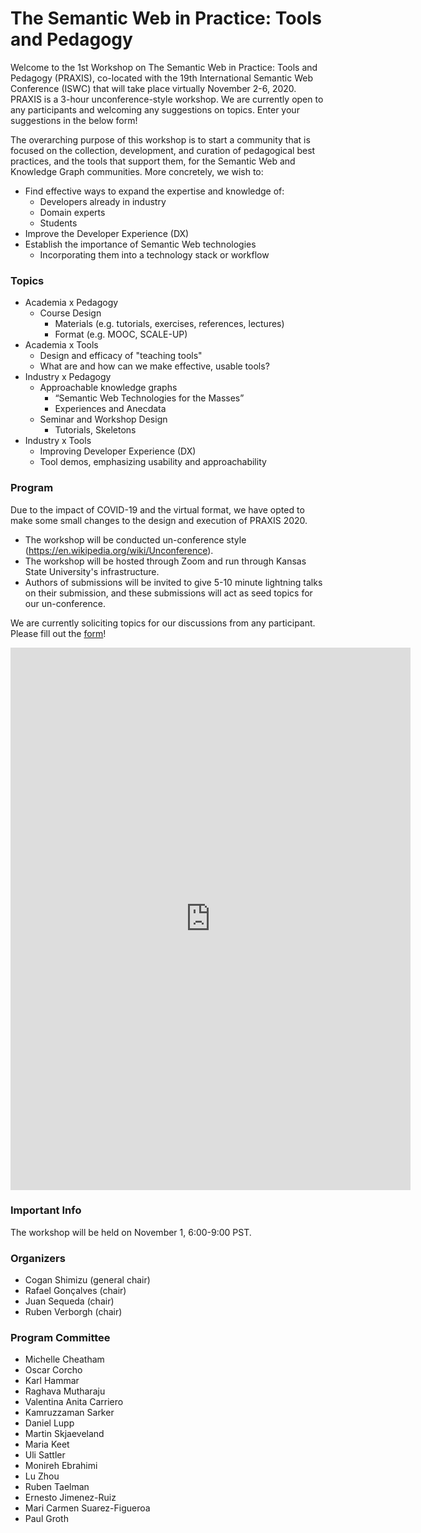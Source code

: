 # The Semantic Web in Practice: Tools and Pedagogy
Welcome to the 1st Workshop on The Semantic Web in Practice: Tools and Pedagogy (PRAXIS), co-located with the 19th International Semantic Web Conference (ISWC) that will take place virtually November 2-6, 2020. PRAXIS is a 3-hour unconference-style workshop. We are currently open to any participants and welcoming any suggestions on topics. Enter your suggestions in the below form!

The overarching purpose of this workshop is to start a community that is focused on the collection, development, and curation of pedagogical best practices, and the tools that support them, for the Semantic Web and Knowledge Graph communities. More concretely, we wish to:

* Find effective ways to expand the expertise and knowledge of:
    * Developers already in industry
    * Domain experts
    * Students
* Improve the Developer Experience (DX)
* Establish the importance of Semantic Web technologies 
    * Incorporating them into a technology stack or workflow

### Topics
* Academia x Pedagogy
    * Course Design
        * Materials (e.g. tutorials, exercises, references, lectures)
        * Format (e.g. MOOC, SCALE-UP)
* Academia x Tools
    * Design and efficacy of "teaching tools" 
    * What are and how can we make effective, usable tools?
* Industry x Pedagogy
    * Approachable knowledge graphs
        * “Semantic Web Technologies for the Masses”
        * Experiences and Anecdata
    * Seminar and Workshop Design
        * Tutorials, Skeletons
* Industry x Tools
    * Improving Developer Experience (DX)
    * Tool demos, emphasizing usability and approachability

### Program
Due to the impact of COVID-19 and the virtual format, we have opted to make some small changes to the design and execution of PRAXIS 2020. 

* The workshop will be conducted un-conference style (https://en.wikipedia.org/wiki/Unconference).
* The workshop will be hosted through Zoom and run through Kansas State University's infrastructure.
* Authors of submissions will be invited to give 5-10 minute lightning talks on their submission, and these submissions will act as seed topics for our un-conference.

We are currently soliciting topics for our discussions from any participant. Please fill out the [form](https://forms.gle/VeY52qKFsxWFY4zM9)!


<iframe src="https://docs.google.com/forms/d/e/1FAIpQLScHCwoH3HsAApIiOAX-DWc63bie-T3MVQpTJcK0BRYUokwvvg/viewform?embedded=true" width="640" height="868" frameborder="0" marginheight="0" marginwidth="0">Loading…</iframe>

### Important Info
The workshop will be held on November 1, 6:00-9:00 PST.

### Organizers
* Cogan Shimizu (general chair)
* Rafael Gonçalves (chair)
* Juan Sequeda (chair)
* Ruben Verborgh (chair)

### Program Committee
* Michelle Cheatham
* Oscar Corcho
* Karl Hammar
* Raghava Mutharaju
* Valentina Anita Carriero
* Kamruzzaman Sarker
* Daniel Lupp
* Martin Skjaeveland
* Maria Keet
* Uli Sattler
* Monireh Ebrahimi
* Lu Zhou
* Ruben Taelman
* Ernesto Jimenez-Ruiz
* Mari Carmen Suarez-Figueroa
* Paul Groth